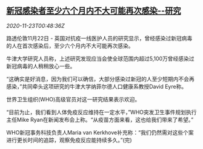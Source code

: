 <!--1606092923000-->
[新冠感染者至少六个月内不大可能再次感染--研究](https://cn.reuters.com/article/study-covid19-reinfection-1122-sun-idCNKBS28301H)
------

<div><i>2020-11-23T00:48:36Z</i></div><p>路透伦敦11月22日 - 英国对抗疫一线医护人员的研究显示，曾经感染过新冠病毒的人在首次感染后，至少六个月内不大可能再次感染。</p><p>牛津大学研究人员称，上述研究发现应当会使全球范围内超过5,100万曾经感染过新冠病毒的人稍稍放心一些。</p><p>“这确实是好消息，因为我们可以确信，大部分感染过新冠的人至少短期内不会再感染，”共同牵头这项研究的牛津大学纳菲尔德人口健康系教授David Eyre称。</p><p>世界卫生组织(WHO)高级官员对这一研究结果表示欢迎。</p><p>“目前为止，我们看到人体免疫反应维持在一定水平，”WHO突发卫生事件规划执行主任Mike Ryan在新闻发布会上称。“从疫苗方面来看，这也给我们带来了希望。”</p><p>WHO新冠事务科技负责人Maria van Kerkhove补充称：“我们仍然需对这些个案进行更长时间的追踪，观察免疫反应能持续多久。”(完)</p>
